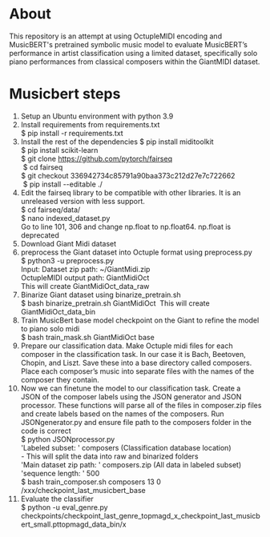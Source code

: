 # About
This repository is an attempt at using OctupleMIDI encoding and MusicBERT's pretrained symbolic music model to evaluate MusicBERT’s performance in artist classification using a limited dataset, specifically solo piano performances from classical
composers within the GiantMIDI dataset.

# Musicbert steps
1. Setup an Ubuntu environment with python 3.9
2. Install requirements from requirements.txt <br>
   $ pip install -r requirements.txt <br>
3. Install the rest of the dependencies
   $ pip install miditoolkit <br>
   $ pip install scikit-learn  <br>
   $ git clone https://github.com/pytorch/fairseq <br>
    $ cd fairseq<br>
   $ git checkout 336942734c85791a90baa373c212d27e7c722662<br>
    $ pip install --editable ./<br>
5. Edit the fairseq library to be compatible with other libraries. It is an unreleased version with less support. <br>
   $ cd fairseq/data/<br>
   $ nano indexed_dataset.py <br>
     Go to line 101, 306 and change np.float to np.float64. np.float is deprecated
6. Download Giant Midi dataset
7. preprocess the Giant dataset into Octuple format using preprocess.py<br>
   $ python3 -u preprocess.py<br>
   Input: Dataset zip path: ~/GiantMidi.zip<br>
   OctupleMIDI output path: GiantMidiOct<br>
    This will create GiantMidiOct_data_raw<br>
8. Binarize Giant dataset using binarize_pretrain.sh<br>
   $ bash binarize_pretrain.sh GiantMidiOct      This will create GiantMidiOct_data_bin
9. Train MusicBert base model checkpoint on the Giant to refine the model to piano solo midi<br>
    $ bash train_mask.sh GiantMidiOct base<br>
11. Prepare our classification data. Make Octuple midi files for each composer in the classification task. In our case it is Bach, Beetoven, Chopin, and Liszt. Save these into a base directory called composers. Place each composer’s music into separate files with the names of the composer they contain.<br>
12. Now we can finetune the model to our classification task. Create a JSON of the composer labels using the JSON generator and JSON processor. These functions will parse all of the files in composer.zip files and create labels based on the names of the composers. Run JSONgenerator.py and ensure file path to the composers folder in the code is correct<br>
    $ python JSONprocessor.py<br>
    'Labeled subset: ' composers (Classification database location)<br>
         - This will split the data into raw and binarized folders<br>
    'Main dataset zip path: ' composers.zip (All data in labeled subset)<br>
    'sequence length: ' 500<br>
    $ bash train_composer.sh composers 13 0 /xxx/checkpoint_last_musicbert_base<br>
14. Evaluate the classifier<br>
    $ python -u eval_genre.py checkpoints/checkpoint_last_genre_topmagd_x_checkpoint_last_musicbert_small.pttopmagd_data_bin/x
